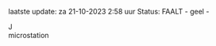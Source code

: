 laatste update: 
za 21-10-2023  2:58   uur 
Status: FAALT - geel - 
<div class="service R">J</div><div class="service Y">microstation</div>
